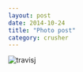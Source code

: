 ```yaml
---
layout: post
date: 2014-10-24
title: "Photo post"
category: crusher
---
```

![travisj](/images/f124aa7940f0a278465f14d5eb224e90ecd0d3bcbf6afe8e3d67f7556adb851a.jpg)

